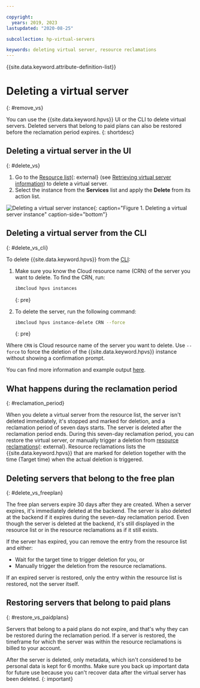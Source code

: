 ```yaml
---

copyright:
  years: 2019, 2023
lastupdated: "2020-08-25"

subcollection: hp-virtual-servers

keywords: deleting virtual server, resource reclamations
---
```


{{site.data.keyword.attribute-definition-list}}

# Deleting a virtual server
{: #remove_vs}

You can use the {{site.data.keyword.hpvs}} UI or the CLI to delete virtual servers. Deleted servers that belong to paid plans can also be restored before the reclamation period expires.
{: shortdesc}

## Deleting a virtual server in the UI
{: #delete_vs}

1. Go to the [Resource list](https://cloud.ibm.com/resources){: external} (see [Retrieving virtual server information](/docs/services/hp-virtual-servers?topic=hp-virtual-servers-retrieve-info-vs)) to delete a virtual server.
2. Select the instance from the **Services** list and apply the **Delete** from its action list.


![Deleting a virtual server instance](image/hpvs_delete_instance.gif "Deleting a virtual server instance"){: caption="Figure 1. Deleting a virtual server instance" caption-side="bottom"}


## Deleting a virtual server from the CLI
{: #delete_vs_cli}

To delete {{site.data.keyword.hpvs}} from the [CLI](https://cloud.ibm.com/docs/hpvs-cli-plugin):

1. Make sure you know the Cloud resource name (CRN) of the server you want to delete. To find the CRN,  run:

   ```sh
   ibmcloud hpvs instances
   ```
   {: pre}

2. To delete the server, run the following command:

   ```sh
   ibmcloud hpvs instance-delete CRN --force
   ```
   {: pre}

Where `CRN` is Cloud resource name of the server you want to delete. Use `--force` to force the deletion of the {{site.data.keyword.hpvs}} instance without showing a confirmation prompt.


You can find more information and example output [here](https://cloud.ibm.com/docs/hpvs-cli-plugin#hpvs-instance-delete).

## What happens during the reclamation period
{: #reclamation_period}

When you delete a virtual server from the resource list, the server isn't deleted immediately, it's stopped and marked for deletion, and a reclamation period of seven days starts. The server is deleted after the reclamation period ends. During this seven-day reclamation period, you can restore the virtual server, or manually trigger a deletion from [resource reclamations](https://cloud.ibm.com/docs/cli?topic=cli-ibmcloud_commands_resource#ibmcloud_resource_reclamations){: external}. Resource reclamations lists the  {{site.data.keyword.hpvs}} that are marked for deletion together with the time (Target time) when the actual deletion is triggered.

## Deleting servers that belong to the free plan
{: #delete_vs_freeplan}

The free plan servers expire 30 days after they are created. When a server expires, it's immediately deleted at the backend. The server is also deleted at the backend if it expires during the seven-day reclamation period. Even though the server is deleted at the backend, it's still displayed in the resource list or in the resource reclamations as if it still exists.

If the server has expired, you can remove the entry from the resource list and either:
- Wait for the target time to trigger deletion for you, or
- Manually trigger the deletion from the resource reclamations.

If an expired server is restored, only the entry within the resource list is restored, not the server itself.

## Restoring servers that belong to paid plans
{: #restore_vs_paidplans}

Servers that belong to a paid plans do not expire, and that's why they can be restored during the reclamation period. If a server is restored, the timeframe for which the server was within the resource reclamations is billed to your account.

After the server is deleted, only metadata, which isn't considered to be personal data is kept for 6 months.
Make sure you back up important data for future use because you can't recover data after the virtual server has been deleted.
{: important}
